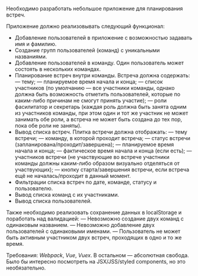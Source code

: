 Необходимо разработать небольшое приложение для планирования встреч.

Приложение должно реализовывать следующий функционал:
+ Добавление пользователей в приложение с возможностью задавать имя и фамилию.
+ Создание групп пользователей (команд) с уникальными названиями.
+ Добавление пользователей в команду. Один пользователь может состоять в нескольких командах.
+ Планирование встреч внутри команды. Встреча должна содержать:
	— тему;
	— планируемое время начала и конца;
	— список участников (по умолчанию — все участники команды, однако должна быть возможность отметить пользователей, которые по каким-либо причинам не смогут принять участие);
	— роли фасилитатор и секретарь (каждая роль должна быть занята одним из участников команды, при этом один и тот же участник не может занимать обе роли, а встреча не может быть создана до тех пор, пока обе роли не заняты).
+ Вывод списка встреч. Плитка встречи должна отображать:
	— тему встречи;
	— команду, в которой проходит встреча;
	— статус встречи (запланирована/проходит/завершена);
	— планируемое время начала и конца;
	— фактическое время начала и конца (если есть);
	— участников встречи (не участвующие во встрече участники команды должны каким-либо образом визуально отделяться от участвующих);
	— кнопку старта/завершения встречи, если встреча ещё не началась/проходит в данный момент.
+ Фильтрации списка встреч по дате, команде, статусу и пользователю.
+ Вывод списка команд с их участниками.
+ Вывод списка пользователей.

Также необходимо реализовать сохранение данных в localStorage и поработать над валидацией:
— Невозможно создание двух команд с одинаковым названием.
— Невозможно добавление двух пользователей с одинаковыми именами.
— Пользователь не может быть активным участником двух встреч, проходящих в одно и то же время.

Требования: *Webpack*, *Vue*, *Vuex*. В остальном — абсолютная свобода. Было бы интересно посмотреть на JSX/JSS/styled components, но это необязательно.
